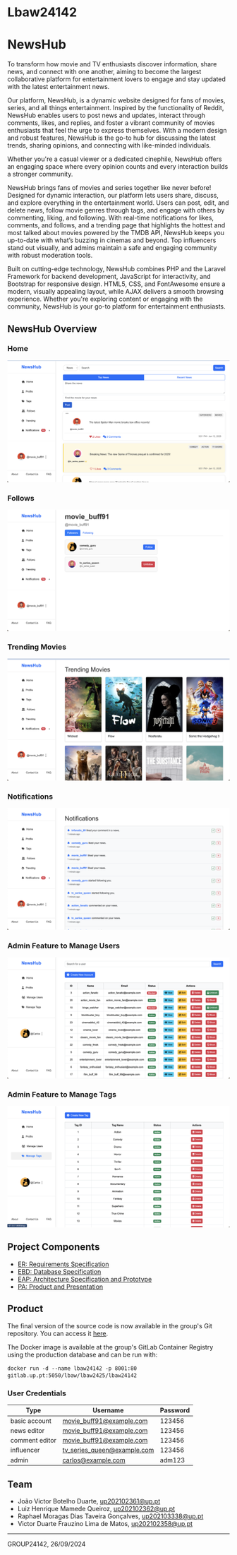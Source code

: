 # Lbaw24142

# NewsHub

To transform how movie and TV enthusiasts discover information, share news, and connect with one another, aiming to become the largest collaborative platform for entertainment lovers to engage and stay updated with the latest entertainment news.

Our platform, NewsHub, is a dynamic website designed for fans of movies, series, and all things entertainment. Inspired by the functionality of Reddit, NewsHub enables users to post news and updates, interact through comments, likes, and replies, and foster a vibrant community of movies enthusiasts that feel the urge to express themselves. With a modern design and robust features, NewsHub is the go-to hub for discussing the latest trends, sharing opinions, and connecting with like-minded individuals.

Whether you're a casual viewer or a dedicated cinephile, NewsHub offers an engaging space where every opinion counts and every interaction builds a stronger community.

NewsHub brings fans of movies and series together like never before! Designed for dynamic interaction, our platform lets users share, discuss, and explore everything in the entertainment world. Users can post, edit, and delete news, follow movie genres through tags, and engage with others by commenting, liking, and following. With real-time notifications for likes, comments, and follows, and a trending page that highlights the hottest and most talked about movies powered by the TMDB API, NewsHub keeps you up-to-date with what’s buzzing in cinemas and beyond. Top influencers stand out visually, and admins maintain a safe and engaging community with robust moderation tools.

Built on cutting-edge technology, NewsHub combines PHP and the Laravel Framework for backend development, JavaScript for interactivity, and Bootstrap for responsive design. HTML5, CSS, and FontAwesome ensure a modern, visually appealing layout, while AJAX delivers a smooth browsing experience. Whether you're exploring content or engaging with the community, NewsHub is your go-to platform for entertainment enthusiasts.

## NewsHub Overview

### Home

![home page](docs/images/homepage.png)

### Follows

![follows page](docs/images/follows.png)

### Trending Movies

![trending page](docs/images/trending.png)

### Notifications

![notifications page](docs/images/notifications.png)

### Admin Feature to Manage Users

![admin feature 1](docs/images/adm_manage_users.png)

### Admin Feature to Manage Tags

![admin feature 2](docs/images/adm_manange_tags.png)


## Project Components

* [ER: Requirements Specification](https://github.com/luizhqueiroz/LBAW-NewsHub/wiki/er)
* [EBD: Database Specification](https://github.com/luizhqueiroz/LBAW-NewsHub/wiki/ebd)
* [EAP: Architecture Specification and Prototype](https://github.com/luizhqueiroz/LBAW-NewsHub/wiki/eap)
* [PA: Product and Presentation](https://github.com/luizhqueiroz/LBAW-NewsHub/wiki/pa)

## Product

The final version of the source code is now available in the group's Git repository. You can access it [here](https://github.com/luizhqueiroz/LBAW-NewsHub).

The Docker image is available at the group's GitLab Container Registry using the production database and can be run with:

```code
docker run -d --name lbaw24142 -p 8001:80 gitlab.up.pt:5050/lbaw/lbaw2425/lbaw24142
```

### User Credentials

| Type | Username | Password |
|------|----------|----------|
| basic account | movie_buff91@example.com | 123456 |
| news editor | movie_buff91@example.com | 123456 |
| comment editor | movie_buff91@example.com | 123456 |
| influencer | tv_series_queen@example.com | 123456 |
| admin | carlos@example.com | adm123 |

## Team

* João Victor Botelho Duarte, up202102361@up.pt
* Luiz Henrique Mamede Queiroz, up202102362@up.pt
* Raphael Moragas Dias Taveira Gonçalves, up202103338@up.pt
* Victor Duarte Frauzino Lima de Matos, up202102358@up.pt

***
GROUP24142, 26/09/2024
